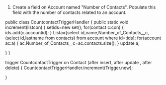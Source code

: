 01) Create a field on Account named "Number of Contacts". Populate this field with the number of contacts related to an account.

 public class CountcontactTriggerHandler {
     public static void increment(list<contact>con) {
               set<id>ids=new set<id>();
                   for(contact c:con) {
                      ids.add(c.accountid);
                      }
                    List<account>a=[select id,name,Number_of_Contacts__c,(select id,lastname from contacts) from account where id=:ids];
                for(account ac:a) {
        ac.Number_of_Contacts__c=ac.contacts.size();
        }
     update a;
    
   }
}

trigger CountcontactTrigger on Contact (after insert, after update , after delete) {
    CountcontactTriggerHandler.increment(Trigger.new);

}
